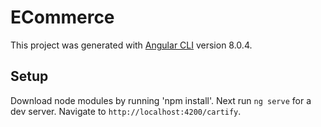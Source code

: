 # ECommerce

This project was generated with [Angular CLI](https://github.com/angular/angular-cli) version 8.0.4.

## Setup
Download node modules by running 'npm install'. Next run `ng serve` for a dev server. Navigate to `http://localhost:4200/cartify`.
